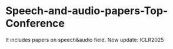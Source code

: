 # Speech-and-audio-papers-Top-Conference
It includes papers on speech&amp;audio field. Now update: ICLR2025
